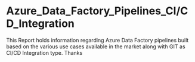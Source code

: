 # Azure_Data_Factory_Pipelines_CI/CD_Integration

This Report holds information regarding Azure Data Factory pipelines built based on the various use cases available in the market along with GIT as CI/CD Integration type. Thanks
